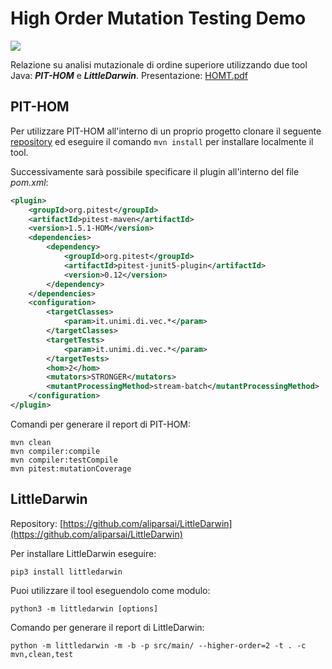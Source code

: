 # High Order Mutation Testing Demo

[![](https://img.shields.io/badge/Language-Java%2011-blue.svg)](https://img.shields.io/badge/Language-Java%2011-blue.svg)

Relazione su analisi mutazionale di ordine superiore utilizzando due tool Java: **_PIT-HOM_** e **_LittleDarwin_**. Presentazione: [HOMT.pdf](https://gitlab.com/mattiamarchionna/highordermutationtestingdemo/-/blob/presentation/HOMT.pdf)

## PIT-HOM
Per utilizzare PIT-HOM all'interno di un proprio progetto clonare il seguente [repository](https://github.com/ucd-csl/pitest) ed eseguire il comando ``` mvn install ``` per installare localmente il tool. 

Successivamente sarà possibile specificare il plugin all'interno del file _pom.xml_:

```xml
<plugin>
    <groupId>org.pitest</groupId>
    <artifactId>pitest-maven</artifactId>
    <version>1.5.1-HOM</version>
    <dependencies>
        <dependency>
            <groupId>org.pitest</groupId>
            <artifactId>pitest-junit5-plugin</artifactId>
            <version>0.12</version>
        </dependency>
    </dependencies>
    <configuration>
        <targetClasses>
            <param>it.unimi.di.vec.*</param>
        </targetClasses>
        <targetTests>
            <param>it.unimi.di.vec.*</param>
        </targetTests>
        <hom>2</hom>
        <mutators>STRONGER</mutators>
        <mutantProcessingMethod>stream-batch</mutantProcessingMethod>
    </configuration>
</plugin>
```



Comandi per generare il report di PIT-HOM:

```console
mvn clean
mvn compiler:compile
mvn compiler:testCompile
mvn pitest:mutationCoverage
```

## LittleDarwin

Repository: [https://github.com/aliparsai/LittleDarwin](https://github.com/aliparsai/LittleDarwin)

Per installare LittleDarwin eseguire:


```console
pip3 install littledarwin 
 ```

Puoi utilizzare il tool eseguendolo come modulo:


```console
python3 -m littledarwin [options]
 ```


Comando per generare il report di LittleDarwin:


```console
python -m littledarwin -m -b -p src/main/ --higher-order=2 -t . -c mvn,clean,test
```

